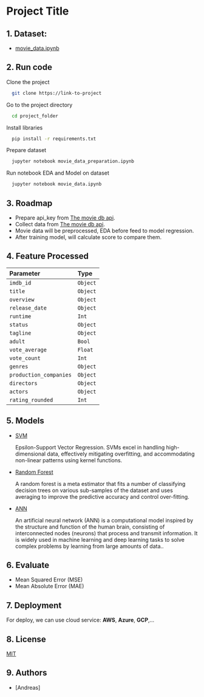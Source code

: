 # Project Title

## 1. Dataset:
* [movie_data.ipynb](./movie_data.ipynb)

## 2. Run code

Clone the project

```bash
  git clone https://link-to-project
```

Go to the project directory

```bash
  cd project_folder
```

Install libraries

```bash
  pip install -r requirements.txt
```

Prepare dataset

```bash
  jupyter notebook movie_data_preparation.ipynb
```

Run notebook EDA and Model on dataset

```bash
  jupyter notebook movie_data.ipynb
```

## 3. Roadmap
- Prepare api_key from [The movie db api](https://api.themoviedb.org).
- Collect data from [The movie db api](https://api.themoviedb.org).
- Movie data will be preprocessed, EDA before feed to model regression.
- After training model, will calculate score to compare them.

## 4. Feature Processed
| Parameter       | Type     |
|:----------------|:---------|
| `imdb_id`      | `Object` |
| `title`      | `Object` |
| `overview`   | `Object` |
| `release_date`      | `Object` |
| `runtime`   | `Int`    |
| `status` | `Object` |
| `tagline`    | `Object` |
| `adult`    | `Bool`   |
| `vote_average`  | `Float`  |
| `vote_count`  | `Int`    |
| `genres`   | `Object` |
| `production_companies`   | `Object` |
| `directors`   | `Object` |
| `actors`   | `Object` |
| `rating_rounded`      | `Int`    |


## 5. Models
- [SVM](https://scikit-learn.org/stable/modules/generated/sklearn.svm.SVR.html)

    Epsilon-Support Vector Regression. SVMs excel in handling high-dimensional data, effectively mitigating overfitting, and accommodating non-linear patterns using kernel functions.
- [Random Forest](https://scikit-learn.org/stable/modules/generated/sklearn.ensemble.RandomForestRegressor.html)

    A random forest is a meta estimator that fits a number of classifying decision trees on various sub-samples of the dataset and uses averaging to improve the predictive accuracy and control over-fitting.
- [ANN]()

  An artificial neural network (ANN) is a computational model inspired by the structure and function of the human brain, consisting of interconnected nodes (neurons) that process and transmit information. It is widely used in machine learning and deep learning tasks to solve complex problems by learning from large amounts of data..

## 6. Evaluate
- Mean Squared Error (MSE)
- Mean Absolute Error (MAE)

## 7. Deployment
For deploy, we can use cloud service: **AWS**, **Azure**, **GCP**,...

## 8. License
[MIT](https://choosealicense.com/licenses/mit/)

## 9. Authors
- [Andreas]
